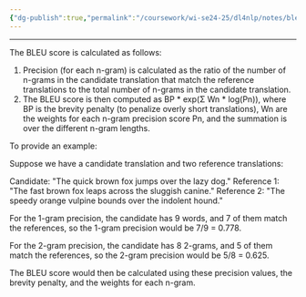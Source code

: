 ```yaml
---
{"dg-publish":true,"permalink":"/coursework/wi-se24-25/dl4nlp/notes/bleu/","noteIcon":""}
---
```


---
The BLEU score is calculated as follows:

1. Precision (for each n-gram) is calculated as the ratio of the number of n-grams in the candidate translation that match the reference translations to the total number of n-grams in the candidate translation.
2. The BLEU score is then computed as BP * exp(Σ Wn * log(Pn)), where BP is the brevity penalty (to penalize overly short translations), Wn are the weights for each n-gram precision score Pn, and the summation is over the different n-gram lengths.

To provide an example:

Suppose we have a candidate translation and two reference translations:

Candidate: "The quick brown fox jumps over the lazy dog." Reference 1: "The fast brown fox leaps across the sluggish canine." Reference 2: "The speedy orange vulpine bounds over the indolent hound."

For the 1-gram precision, the candidate has 9 words, and 7 of them match the references, so the 1-gram precision would be 7/9 = 0.778.

For the 2-gram precision, the candidate has 8 2-grams, and 5 of them match the references, so the 2-gram precision would be 5/8 = 0.625.

The BLEU score would then be calculated using these precision values, the brevity penalty, and the weights for each n-gram.